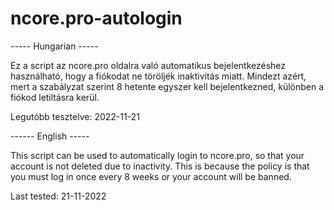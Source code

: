 # ncore.pro-autologin


----- Hungarian -----

Ez a script az ncore.pro oldalra való automatikus bejelentkezéshez használható, hogy a fiókodat ne töröljék inaktivitás miatt.
Mindezt azért, mert a szabályzat szerint 8 hetente egyszer kell bejelentkezned, különben a fiókod letiltásra kerül.

Legutóbb tesztelve: 2022-11-21


------ English -----

This script can be used to automatically login to ncore.pro, so that your account is not deleted due to inactivity.
This is because the policy is that you must log in once every 8 weeks or your account will be banned.

Last tested: 21-11-2022
